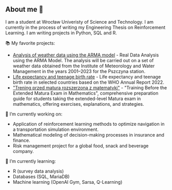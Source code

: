 ## About me 👋

I am a student at Wrocław Univeristy of Science and Technology. I am currently in the process of writing my Engineering Thesis on Reinforcement Learning. I am writing projects in Python, SQL and R. 

📚 My favorite projects:

*   [Analysis of weather data using the ARMA model](https://github.com/Oliwia-Makuch/arma-projekt) - Real Data Analysis using the ARMA Model. The analysis will be carried out on a set of weather data obtained from the Institute of Meteorology and Water Management in the years 2001–2023 for the Pszczyna station.
*   [Life expectancy and teenage birth rate](https://github.com/Oliwia-Makuch/raport-correlation-who) - Life expectancy and teenage birth rate in selected countries based on the WHO Annual Report 2022.
*   ["Trening przed maturą rozszerzoną z matematyki"](https://www.empik.com/trening-przed-matura-rozszerzona-z-matematyki-oliwia-makuch-wrobel-mateusz,p1456511883,ksiazka-p) - "Training Before the Extended Matura Exam in Mathematics", comprehensive preparation guide for students taking the extended-level Matura exam in mathematics, offering exercises, explanations, and strategies.

🔭 I’m currently working on:

* Application of reinforcement learning methods to optimize navigation in a transportation simulation environment.
* Mathematical modeling of decision-making processes in insurance and finance.
* Risk management project for a global food, snack and beverage company.

🌱 I’m currently learning:

* R (survey data analysis)
* Databases (SQL, MariaDB)
* Machine learning (OpenAI Gym, Sarsa, Q-Learning)
